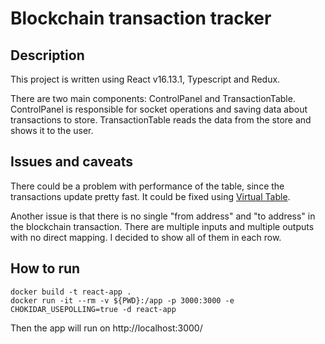 # Blockchain transaction tracker
## Description
This project is written using React v16.13.1, Typescript and Redux.

There are two main components: ControlPanel and TransactionTable. ControlPanel
is responsible for socket operations and saving data about transactions to store.
TransactionTable reads the data from the store and shows it to the user.
## Issues and caveats
There could be a problem with performance of the table, since the transactions
update pretty fast. It could be fixed using [Virtual Table](http://localhost:3000/).

Another issue is that there is no single "from address" and "to address" in 
the blockchain transaction. There are multiple inputs and multiple outputs with 
no direct mapping. I decided to show all of them in each row. 
## How to run
```
docker build -t react-app .
docker run -it --rm -v ${PWD}:/app -p 3000:3000 -e CHOKIDAR_USEPOLLING=true -d react-app
```
Then the app will run on http://localhost:3000/